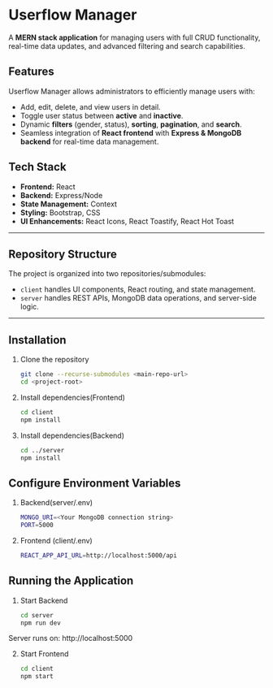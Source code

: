 # Userflow Manager

A **MERN stack application** for managing users with full CRUD functionality, real-time data updates, and advanced filtering and search capabilities.

## Features

Userflow Manager allows administrators to efficiently manage users with:

- Add, edit, delete, and view users in detail.  
- Toggle user status between **active** and **inactive**.  
- Dynamic **filters** (gender, status), **sorting**, **pagination**, and **search**.  
- Seamless integration of **React frontend** with **Express & MongoDB backend** for real-time data management.


## Tech Stack  
- **Frontend:** React
- **Backend:** Express/Node
- **State Management:** Context
- **Styling:** Bootstrap, CSS
- **UI Enhancements:** React Icons, React Toastify, React Hot Toast


---

## Repository Structure

The project is organized into two repositories/submodules:



- `client` handles UI components, React routing, and state management.  
- `server` handles REST APIs, MongoDB data operations, and server-side logic.  

---

## Installation

1. Clone the repository  
   ```bash
   git clone --recurse-submodules <main-repo-url>
   cd <project-root>

2. Install dependencies(Frontend)
   ```bash
   cd client
   npm install
   
3. Install dependencies(Backend)
   ```bash
   cd ../server
   npm install

## Configure Environment Variables

1. Backend(server/.env)
   ```bash
   MONGO_URI=<Your MongoDB connection string>
   PORT=5000
   
2. Frontend (client/.env)
   ```bash
   REACT_APP_API_URL=http://localhost:5000/api


## Running the Application
   
1. Start Backend
   ```bash
   cd server
   npm run dev

  Server runs on: http://localhost:5000
  
2. Start Frontend
   ```bash
   cd client
   npm start
